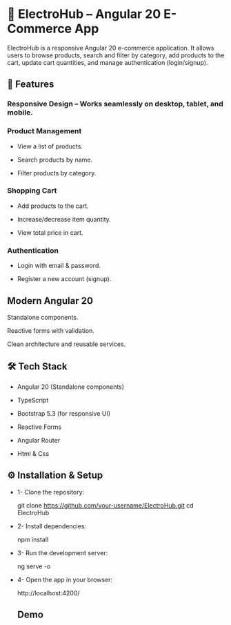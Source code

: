 #  🛒 ElectroHub – Angular 20 E-Commerce App

ElectroHub is a responsive Angular 20 e-commerce application.
It allows users to browse products, search and filter by category, add products to the cart, update cart quantities, and manage authentication (login/signup).

## 🚀 Features

### Responsive Design – Works seamlessly on desktop, tablet, and mobile.

### Product Management

- View a list of products.

- Search products by name.

- Filter products by category.

### Shopping Cart

- Add products to the cart.

- Increase/decrease item quantity.

- View total price in cart.

### Authentication

- Login with email & password.

- Register a new account (signup).

## Modern Angular 20

Standalone components.

Reactive forms with validation.

Clean architecture and reusable services.

## 🛠️ Tech Stack

- Angular 20 (Standalone components)

- TypeScript

- Bootstrap 5.3 (for responsive UI)

- Reactive Forms

- Angular Router

- Html & Css

## ⚙️ Installation & Setup

- 1- Clone the repository:

   git clone https://github.com/your-username/ElectroHub.git
   cd ElectroHub
  
- 2- Install dependencies:

    npm install

- 3- Run the development server:

    ng serve -o
  
- 4- Open the app in your browser:

   http://localhost:4200/

  ## Demo
